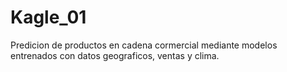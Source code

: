 # Kagle_01
Predicion de productos en cadena cormercial mediante modelos entrenados con datos geograficos, ventas y clima.
